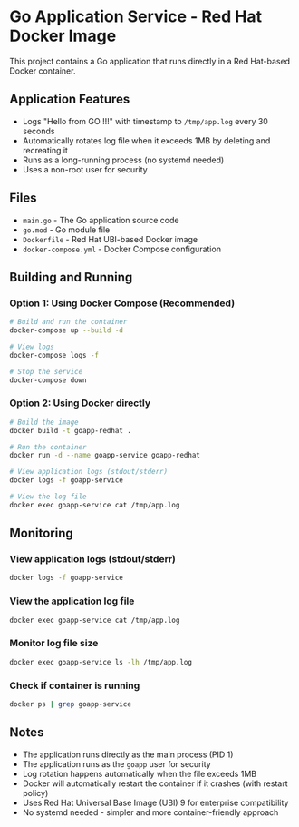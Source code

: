 # Go Application Service - Red Hat Docker Image

This project contains a Go application that runs directly in a Red Hat-based Docker container.

## Application Features

- Logs "Hello from GO !!!" with timestamp to `/tmp/app.log` every 30 seconds
- Automatically rotates log file when it exceeds 1MB by deleting and recreating it
- Runs as a long-running process (no systemd needed)
- Uses a non-root user for security

## Files

- `main.go` - The Go application source code
- `go.mod` - Go module file
- `Dockerfile` - Red Hat UBI-based Docker image
- `docker-compose.yml` - Docker Compose configuration

## Building and Running

### Option 1: Using Docker Compose (Recommended)

```bash
# Build and run the container
docker-compose up --build -d

# View logs
docker-compose logs -f

# Stop the service
docker-compose down
```

### Option 2: Using Docker directly

```bash
# Build the image
docker build -t goapp-redhat .

# Run the container
docker run -d --name goapp-service goapp-redhat

# View application logs (stdout/stderr)
docker logs -f goapp-service

# View the log file
docker exec goapp-service cat /tmp/app.log
```

## Monitoring

### View application logs (stdout/stderr)
```bash
docker logs -f goapp-service
```

### View the application log file
```bash
docker exec goapp-service cat /tmp/app.log
```

### Monitor log file size
```bash
docker exec goapp-service ls -lh /tmp/app.log
```

### Check if container is running
```bash
docker ps | grep goapp-service
```

## Notes

- The application runs directly as the main process (PID 1)
- The application runs as the `goapp` user for security
- Log rotation happens automatically when the file exceeds 1MB
- Docker will automatically restart the container if it crashes (with restart policy)
- Uses Red Hat Universal Base Image (UBI) 9 for enterprise compatibility
- No systemd needed - simpler and more container-friendly approach
